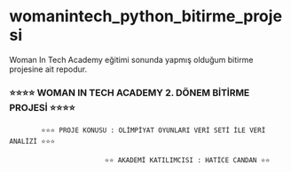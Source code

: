 # womanintech_python_bitirme_projesi
Woman In Tech Academy eğitimi sonunda yapmış olduğum bitirme projesine ait repodur.

### ⭐⭐⭐⭐ WOMAN IN TECH ACADEMY  2. DÖNEM BİTİRME PROJESİ ⭐⭐⭐⭐


            ⭐⭐⭐ PROJE KONUSU : OLİMPİYAT OYUNLARI VERİ SETİ İLE VERİ ANALİZİ ⭐⭐⭐

                            ⭐⭐ AKADEMİ KATILIMCISI : HATİCE CANDAN ⭐⭐
